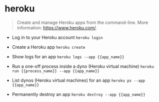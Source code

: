 # heroku
> Create and manage Heroku apps from the command-line.
> More information: <https://www.heroku.com/>.

- Log in to your Heroku account
`heroku login`

- Create a Heroku app
`heroku create`

- Show logs for an app
`heroku logs --app {{app_name}}`

- Run a one-off process inside a dyno (Heroku virtual machine)
`heroku run {{process_name}} --app {{app_name}}`

- List dynos (Heroku virtual machines) for an app
`heroku ps --app {{app_name}}`

- Permanently destroy an app
`heroku destroy --app {{app_name}}`
